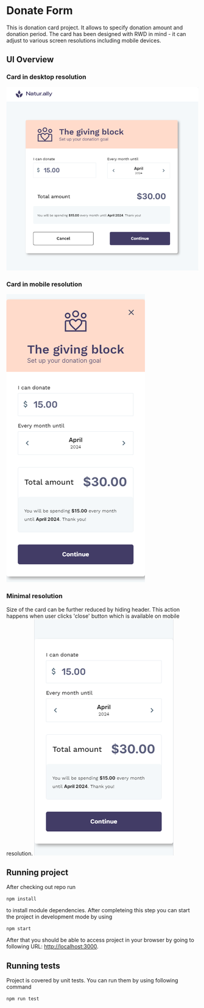 # Donate Form

This is donation card project. It allows to specify donation amount and donation period. The card has been designed with RWD in mind - it can adjust to various screen resolutions including mobile devices.

## UI Overview

### Card in desktop resolution
![Card on desktop](https://github.com/gjaskiewicz/donate-form/blob/main/docs/form_full.png?raw=true)

### Card in mobile resolution
![Card on mobile](https://github.com/gjaskiewicz/donate-form/blob/main/docs/form_mobile.png?raw=true)

### Minimal resolution
Size of the card can be further reduced by hiding header. This action happens when user clicks 'close' button which is available on mobile resolution.
![Minimal card](https://github.com/gjaskiewicz/donate-form/blob/main/docs/form_minimal.png?raw=true)

## Running project

After checking out repo run

```
npm install
```

to install module dependencies. After completeing this step you can start the project in development mode by using

```
npm start
```

After that you should be able to access project in your browser by going to following URL: [http://localhost:3000](http://localhost:3000).

## Running tests

Project is covered by unit tests. You can run them by using following command

```
npm run test
```